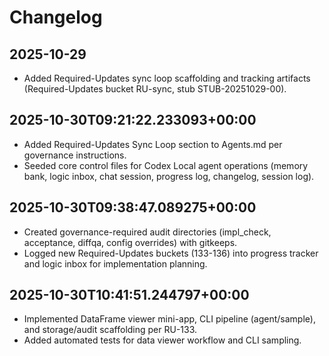 # Changelog

## 2025-10-29
- Added Required-Updates sync loop scaffolding and tracking artifacts (Required-Updates bucket RU-sync, stub STUB-20251029-00).
## 2025-10-30T09:21:22.233093+00:00
- Added Required-Updates Sync Loop section to Agents.md per governance instructions.
- Seeded core control files for Codex Local agent operations (memory bank, logic inbox, chat session, progress log, changelog, session log).
## 2025-10-30T09:38:47.089275+00:00
- Created governance-required audit directories (impl_check, acceptance, diffqa, config overrides) with gitkeeps.
- Logged new Required-Updates buckets (133-136) into progress tracker and logic inbox for implementation planning.
## 2025-10-30T10:41:51.244797+00:00
- Implemented DataFrame viewer mini-app, CLI pipeline (agent/sample), and storage/audit scaffolding per RU-133.
- Added automated tests for data viewer workflow and CLI sampling.
